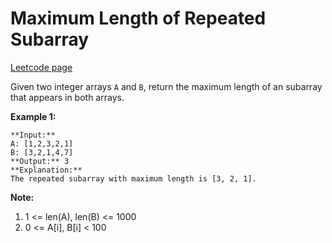 # Maximum Length of Repeated Subarray
[Leetcode page](https://leetcode.com/problems/maximum-length-of-repeated-subarray/description)

Given two integer arrays `A` and `B`, return the maximum length of an subarray
that appears in both arrays.

**Example 1:**  

    
    
    **Input:**
    A: [1,2,3,2,1]
    B: [3,2,1,4,7]
    **Output:** 3
    **Explanation:** 
    The repeated subarray with maximum length is [3, 2, 1].
    

**Note:**  

  1. 1 <= len(A), len(B) <= 1000
  2. 0 <= A[i], B[i] < 100


